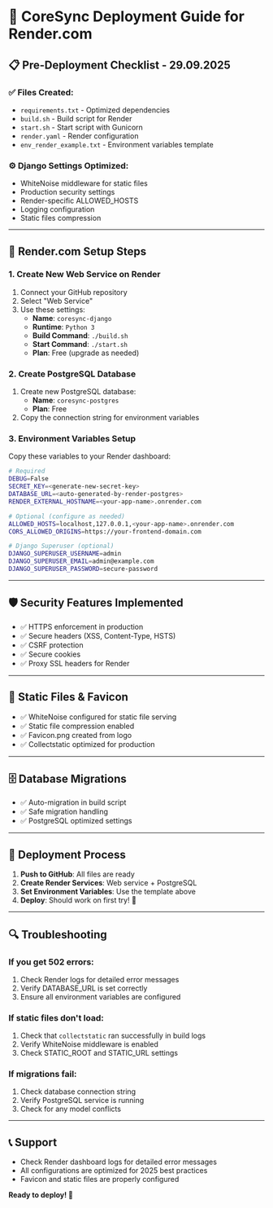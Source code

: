 # 🚀 CoreSync Deployment Guide for Render.com

## 📋 Pre-Deployment Checklist - 29.09.2025

### ✅ Files Created:
- `requirements.txt` - Optimized dependencies
- `build.sh` - Build script for Render
- `start.sh` - Start script with Gunicorn
- `render.yaml` - Render configuration
- `env_render_example.txt` - Environment variables template

### ⚙️ Django Settings Optimized:
- WhiteNoise middleware for static files
- Production security settings
- Render-specific ALLOWED_HOSTS
- Logging configuration
- Static files compression

---

## 🔧 Render.com Setup Steps

### 1. Create New Web Service on Render
1. Connect your GitHub repository
2. Select "Web Service"
3. Use these settings:
   - **Name**: `coresync-django`
   - **Runtime**: `Python 3`
   - **Build Command**: `./build.sh`
   - **Start Command**: `./start.sh`
   - **Plan**: Free (upgrade as needed)

### 2. Create PostgreSQL Database
1. Create new PostgreSQL database:
   - **Name**: `coresync-postgres`
   - **Plan**: Free
2. Copy the connection string for environment variables

### 3. Environment Variables Setup
Copy these variables to your Render dashboard:

```bash
# Required
DEBUG=False
SECRET_KEY=<generate-new-secret-key>
DATABASE_URL=<auto-generated-by-render-postgres>
RENDER_EXTERNAL_HOSTNAME=<your-app-name>.onrender.com

# Optional (configure as needed)
ALLOWED_HOSTS=localhost,127.0.0.1,<your-app-name>.onrender.com
CORS_ALLOWED_ORIGINS=https://your-frontend-domain.com

# Django Superuser (optional)
DJANGO_SUPERUSER_USERNAME=admin
DJANGO_SUPERUSER_EMAIL=admin@example.com
DJANGO_SUPERUSER_PASSWORD=secure-password
```

---

## 🛡️ Security Features Implemented

- ✅ HTTPS enforcement in production
- ✅ Secure headers (XSS, Content-Type, HSTS)
- ✅ CSRF protection
- ✅ Secure cookies
- ✅ Proxy SSL headers for Render

---

## 📁 Static Files & Favicon

- ✅ WhiteNoise configured for static file serving
- ✅ Static file compression enabled
- ✅ Favicon.png created from logo
- ✅ Collectstatic optimized for production

---

## 🗄️ Database Migrations

- ✅ Auto-migration in build script
- ✅ Safe migration handling
- ✅ PostgreSQL optimized settings

---

## 🚀 Deployment Process

1. **Push to GitHub**: All files are ready
2. **Create Render Services**: Web service + PostgreSQL
3. **Set Environment Variables**: Use the template above
4. **Deploy**: Should work on first try! 🎯

---

## 🔍 Troubleshooting

### If you get 502 errors:
1. Check Render logs for detailed error messages
2. Verify DATABASE_URL is set correctly
3. Ensure all environment variables are configured

### If static files don't load:
1. Check that `collectstatic` ran successfully in build logs
2. Verify WhiteNoise middleware is enabled
3. Check STATIC_ROOT and STATIC_URL settings

### If migrations fail:
1. Check database connection string
2. Verify PostgreSQL service is running
3. Check for any model conflicts

---

## 📞 Support

- Check Render dashboard logs for detailed error messages
- All configurations are optimized for 2025 best practices
- Favicon and static files are properly configured

**Ready to deploy! 🚀**
